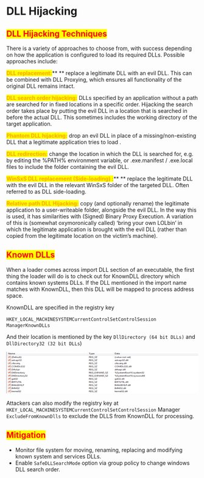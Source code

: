 # DLL Hijacking

## <mark style="color:red;">DLL Hijacking Techniques</mark>

There is a variety of approaches to choose from, with success depending on how the application is configured to load its required DLLs. Possible approaches include:

<mark style="color:orange;">**DLL replacement:**</mark>** ** replace a legitimate DLL with an evil DLL. This can be combined with DLL Proxying, which ensures all functionality of the original DLL remains intact.

<mark style="color:orange;">**DLL search order hijacking:**</mark> DLLs specified by an application without a path are searched for in fixed locations in a specific order. Hijacking the search order takes place by putting the evil DLL in a location that is searched in before the actual DLL. This sometimes includes the working directory of the target application.

<mark style="color:orange;">**Phantom DLL hijacking:**</mark> drop an evil DLL in place of a missing/non-existing DLL that a legitimate application tries to load .

<mark style="color:orange;">**DLL redirection:**</mark> change the location in which the DLL is searched for, e.g. by editing the %PATH% environment variable, or .exe.manifest / .exe.local files to include the folder containing the evil DLL.

<mark style="color:orange;">**WinSxS DLL replacement (Side-loading) :**</mark>** ** replace the legitimate DLL with the evil DLL in the relevant WinSxS folder of the targeted DLL. Often referred to as DLL side-loading.

<mark style="color:orange;">**Relative path DLL Hijacking:**</mark> copy (and optionally rename) the legitimate application to a user-writeable folder, alongside the evil DLL. In the way this is used, it has similarities with (Signed) Binary Proxy Execution. A variation of this is (somewhat oxymoronically called) ‘bring your own LOLbin’ in which the legitimate application is brought with the evil DLL (rather than copied from the legitimate location on the victim’s machine).

## <mark style="color:red;">Known DLLs</mark>

When a loader comes across import DLL section of an executable, the first thing the loader will do is to check out for KnownDLL directory which contains known systems DLLs. If the DLL mentioned in the import name matches with KnownDLL, then this DLL will be mapped to process address space.

KnownDLL are specified in the registry key

```
HKEY_LOCAL_MACHINESYSTEMCurrentControlSetControlSession ManagerKnownDLLs
```

And their location is mentioned by the key `DllDirectory (64 bit DLLs)` and `DllDirectory32 (32 bit DLLs`)

![](<../../../../.gitbook/assets/image (120) (1).png>)

Attackers can also modify the registry key at `HKEY_LOCAL_MACHINESYSTEMCurrentControlSetControlSession` Manager `ExcludeFromKnownDlls` to exclude the DLLS from KnownDLL for processing.

## <mark style="color:red;">Mitigation</mark>

* Monitor file system for moving, renaming, replacing and modifying known system  and services DLLs.
* Enable `SafeDLLSearchMode` option via group policy to change windows DLL search order.
